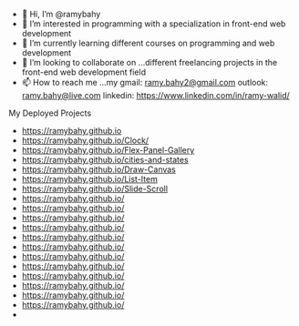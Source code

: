 - 👋 Hi, I’m @ramybahy
- 👀 I’m interested in programming with a specialization in front-end web development
- 🌱 I’m currently learning different courses on programming and web development
- 💞️ I’m looking to collaborate on ...different freelancing projects in the front-end web development field
- 📫 How to reach me ...my gmail: ramy.bahy2@gmail.com
outlook: ramy.bahy@live.com
linkedin: https://www.linkedin.com/in/ramy-walid/

<!---
ramybahy/ramybahy is a ✨ special ✨ repository because its `README.md` (this file) appears on your GitHub profile.
You can click the Preview link to take a look at your changes.
--->

My Deployed Projects
- https://ramybahy.github.io
- https://ramybahy.github.io/Clock/
- https://ramybahy.github.io/Flex-Panel-Gallery
- https://ramybahy.github.io/cities-and-states
- https://ramybahy.github.io/Draw-Canvas
- https://ramybahy.github.io/List-Item
- https://ramybahy.github.io/Slide-Scroll
- https://ramybahy.github.io/
- https://ramybahy.github.io/
- https://ramybahy.github.io/
- https://ramybahy.github.io/
- https://ramybahy.github.io/
- https://ramybahy.github.io/
- https://ramybahy.github.io/
- https://ramybahy.github.io/
- https://ramybahy.github.io/
- https://ramybahy.github.io/
- https://ramybahy.github.io/
- https://ramybahy.github.io/
- 

